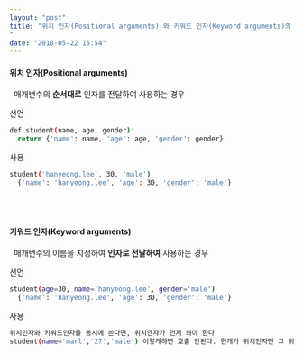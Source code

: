 ```yaml
---
layout: "post"
title: "위치 인자(Positional arguments) 와 키워드 인자(Keyword arguments)의 차이
"
date: "2018-05-22 15:54"
---
```






#### 위치 인자(Positional arguments)
&nbsp; 매개변수의 **순서대로** 인자를 전달하여  사용하는 경우

선언
```bash
def student(name, age, gender):  
  return {'name': name, 'age': age, 'gender': gender}
```

사용
```bash
student('hanyeong.lee', 30, 'male')  
  {'name': 'hanyeong.lee', 'age': 30, 'gender': 'male'}
```




<br>
<br>


#### 키워드 인자(Keyword arguments)
&nbsp; 매개변수의 이름을 지정하여 **인자로 전달하여** 사용하는 경우

선언
```bash
student(age=30, name='hanyeong.lee', gender='male')
  {'name': 'hanyeong.lee', 'age': 30, 'gender': 'male'}
```

사용
```bash
위치인자와 키워드인자를 동시에 쓴다면, 위치인자가 먼저 와야 한다
student(name='marl','27','male') 이렇게하면 호출 안된다. 한개가 위치인자면 그 뒤도 위치인자 써야한다.
```

